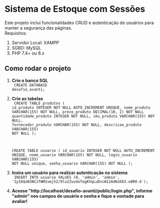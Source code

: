 # Sistema de Estoque com Sessões

Este projeto inclui funcionalidades CRUD e autenticação de usuários para manter a segurança das páginas. <br>
Requisitos:
  1. Servidor Local: XAMPP
  2. SGBD: MySQL
  3. PHP 7.4+ ou 8.x

<h2> Como rodar o projeto </h2>

1. <b> Crie o banco SQL </b> <br>
   <code>
      CREATE DATABASE desafio_avanti;
   </code>
2. <b> Crie as tabelas </b> <br>
   <code>
      CREATE TABLE produtos (
	      id_produto INTEGER NOT NULL AUTO_INCREMENT UNIQUE,
        nome_produto VARCHAR(155) NOT NULL,
        preco_produto DECIMAL(10, 2) NOT NULL
   		quantidade_produto INTEGER NOT NULL,
   		sku_produto VARCHAR(155) NOT NULL,
   		fornecedor_produto VARCHAR(155) NOT NULL,
   		descricao_produto VARCHAR(155) NOT NULL	
      );

     CREATE TABLE usuario (
	    id_usuario INTEGER NOT NULL AUTO_INCREMENT UNIQUE,
      nome_usuario VARCHAR(155) NOT NULL,
      login_usuario VARCHAR(155) NOT NULL unique,
      senha_usuario VARCHAR(155) NOT NULL
     );
   </code>
4. <b> Insira um usuário para realizar autenticação no sistema </b> <br>
   <code>
    INSERT INTO usuario VALUES (0, 'admin', 'admin', '$2y$10$oB3NC2fWM2xmj52/9lo2ZuvUoTegKVqLuDncW12A4NzK83.e8R0.6');
   </code>
5. <b>Acesse "http://localhost/desafio-avanti/public/login.php", informe "admin" nos campos de usuário e senha e fique a vontade para avaliar! </b>
